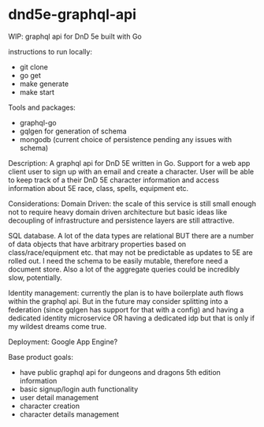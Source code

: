 # dnd5e-graphql-api
WIP: graphql api for DnD 5e built with Go

instructions to run locally: 
  - git clone
  - go get
  - make generate
  - make start

Tools and packages: 
  - graphql-go
  - gqlgen for generation of schema
  - mongodb (current choice of persistence pending any issues with schema)

Description:
  A graphql api for DnD 5E written in Go. 
  Support for a web app client user to sign up with an email and create a character. User will be able to keep track of a their DnD 5E character information and access information about 5E race, class, spells, equipment etc.

Considerations:
  Domain Driven: the scale of this service is still small enough not to require heavy domain driven architecture but basic ideas like decoupling of infrastructure and persistence layers are still attractive. 

  SQL database. A lot of the data types are relational BUT there are a number of data objects that have arbitrary properties based on class/race/equipment etc. that may not be predictable as updates to 5E are rolled out. I need the schema to be easily mutable, therefore need a document store. Also a lot of the aggregate queries could be incredibly slow, potentially.

  Identity management: currently the plan is to have boilerplate auth flows within the graphql api. But in the future may consider splitting into a federation (since gqlgen has support for that with a config) and having a dedicated identity microservice OR having a dedicated idp but that is only if my wildest dreams come true.

  Deployment: Google App Engine?
  
  Base product goals: 
  - have public graphql api for dungeons and dragons 5th edition information
  - basic signup/login auth functionality
  - user detail management
  - character creation
  - character details management


